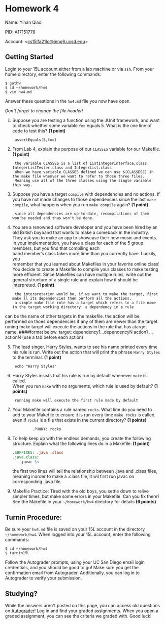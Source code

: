 
# Homework 4

Name: Yinan Qiao

PID: A17151776

Account: \<cs15lfa21lo@ieng6.ucsd.edu\>


## Getting Started

Login to your 15L account either from a lab machine or via `ssh`. From your
home directory, enter the following commands:

```
$ gethw
$ cd ~/homework/hw4
$ vim hw4.md
```

Answer these questions in the `hw4.md` file you now have open.

_Don't forget to change the file header!_

1. Suppose you are testing a function using the JUnit framework, and want to check whether 
some variable `foo` equals 5. What is the one line of code to test this? **(1 point)**

        assertEquals(5,foo)

2. From Lab 4, explain the purpose of our `CLASSES` variable for 
our Makefile. **(1 point)**

        the variable CLASSES is a list of ListIntegerInterface.class IntegerListTester.class and IntegerList.class
        When we have variable CLASSES defined we can use $(CLASSESE) in the make file whenver we want to refer to those three files.
        Meaning use all of the three classes using the single variable this way.

3. Suppose you have a target `compile` with dependencies and no actions. If you have not made changes to those dependencies since the last `make compile`, what happens when you run `make compile` again? **(1 point)**

        since all dependencies are up-to-date, recompilations of them won'be needed and thus won't be done.

4. You are a renowned software developer and you have been hired by an old
British boyband that wants to make a comeback in the industry. They ask you to
make an app to showcase their new music and events. In your implementation, you
have a class for each of the 5 group members, but you find that compiling each  
band member’s class takes more time than you currently have. Luckily, you  
remember that you learned about Makefiles in your favorite online class! You
decide to create a Makefile to compile your classes to make testing more
efficient. Since Makefiles can have multiple rules, write out the general
structure of a single rule and explain how it should be interpreted.
**(1 point)**

        the interpretation would be, if we want to make the target, first make ll its dependencies then perform all the actions.
        a simple make file rule has a target which refers to a file name in the target working directory. a dependency in a rule
can be the name of other targets in the makefile. the action will be performed on thoes dependencies if any of them are newer than the target.
runing make target will execute the actions in the rule that has atarget name.
####format below.
target: dependency1...dependencyN
	action1
	...
	actionN
(use a tab before each action)

5. The lead singer, Harry Styles, wants to see his name printed every time his
rule is run. Write out the action that will print the phrase `Harry Styles` to the
terminal. **(1 point)**

        echo "Harry Styles"

6. Harry Styles insists that his rule is run by default whenever `make` is called.  
When you run `make` with no arguments, which rule is used by default?
**(1 points)**

        running make will execute the first rule made by default

7. Your Makefile contains a rule named `rocks`. What line do you need to add to
your Makefile to ensure it is run every time `make rocks` is called, even if
`rocks` is a file that exists in the current directory? **(1 points)**

                .PHONY: rocks

8. To help keep up with the endless demands, you create the following structure.
Explain what the following lines do in a Makefile:  **(1 point)**

    ```Makefile
    .SUFFIXES: .java .class
    .java.class:
        javac $<
    ```

    the first two lines will tell the relationship between .java and .class files, meaning 
inorder to make a .class file, it wil first run javac on corresponding .java file.

9. Makefile Practice: Tired with the old boys, you settle down to relive simpler
times, but make some errors in your Makefile. Can you fix them? See the Makefile 
in your `~/homework/hw4` directory for details **(6 points)**

## Turnin Procedure:
Be sure your `hw4.md` file is saved on your 15L  account in the directory
`~/homework/hw4`. When logged into your 15L account, enter the following
commands:
```
$ cd ~/homework/hw4
$ turnin15L
```
Follow the Autograder prompts, using your UC San Diego email login credentials,
and you should be good to go! Make sure you get the confirmation email from
Autograder. Additionally, you can log in to Autograder to verify your submission.

## Studying?
While the answers aren't posted on this page, you can access old questions on
<a target="_blank" href=https://autograder.ucsd.edu>Autograder</a>! Log in and
find your graded assignments. When you open a graded assignment, you can see
the criteria we graded with. Good luck!

